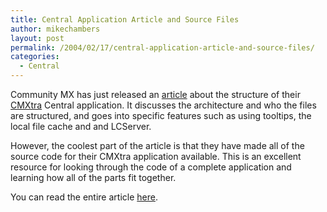 ```yaml
---
title: Central Application Article and Source Files
author: mikechambers
layout: post
permalink: /2004/02/17/central-application-article-and-source-files/
categories:
  - Central
---
```



Community MX has just released an [article][1] about the structure of their [CMXtra][2] Central application. It discusses the architecture and who the files are structured, and goes into specific features such as using tooltips, the local file cache and and LCServer.

However, the coolest part of the article is that they have made all of the source code for their CMXtra application available. This is an excellent resource for looking through the code of a complete application and learning how all of the parts fit together.

You can read the entire article [here][1].

 [1]: http://www.communitymx.com/content/article.cfm?cid=A122EDE548C81F25
 [2]: http://www.communitymx.com/content/article.cfm?cid=A2D2A836CDB0353C